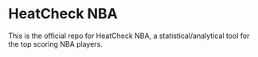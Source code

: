 # HeatCheck NBA

This is the official repo for HeatCheck NBA, a statistical/analytical tool for the top scoring NBA players.
